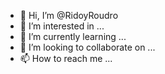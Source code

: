 - 👋 Hi, I’m @RidoyRoudro
- 👀 I’m interested in ...
- 🌱 I’m currently learning ...
- 💞️ I’m looking to collaborate on ...
- 📫 How to reach me ...

<!---
RidoyRoudro/RidoyRoudro is a ✨ special ✨ repository because its `README.md` (this file) appears on your GitHub profile.
You can click the Preview link to take a look at your changes.
--->
